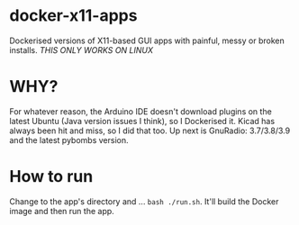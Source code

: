 # docker-x11-apps
Dockerised versions of X11-based GUI apps with painful, messy or broken installs. *THIS ONLY WORKS ON LINUX*

# WHY?
For whatever reason, the Arduino IDE doesn't download plugins on the latest Ubuntu (Java version issues I think), so I Dockerised it. Kicad has always been hit and miss, so I did that too. Up next is GnuRadio: 3.7/3.8/3.9 and the latest pybombs version.

# How to run
Change to the app's directory and ... `bash ./run.sh`. It'll build the Docker image and then run the app.
